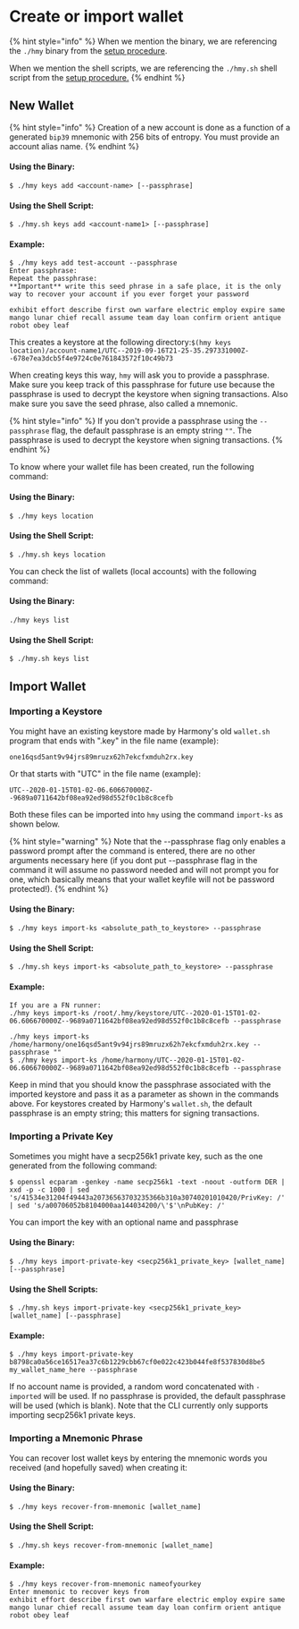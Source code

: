 # Create or import wallet

{% hint style="info" %}
When we mention the binary, we are referencing the `./hmy` binary from the [setup procedure](download-setup.md#1-for-linux-pure-statically-linked-binary).

When we mention the shell scripts, we are referencing the `./hmy.sh` shell script from the [setup procedure.](download-setup.md#2-for-macos-dynamically-linked-binary)
{% endhint %}

## New Wallet

{% hint style="info" %}
Creation of a new account is done as a function of a generated `bip39` mnemonic with 256 bits of entropy. You must provide an account alias name.
{% endhint %}

#### Using the Binary:

```text
$ ./hmy keys add <account-name> [--passphrase]
```

#### Using the Shell Script:

```text
$ ./hmy.sh keys add <account-name1> [--passphrase]
```

#### Example:

```text
$ ./hmy keys add test-account --passphrase
Enter passphrase:
Repeat the passphrase:
**Important** write this seed phrase in a safe place, it is the only way to recover your account if you ever forget your password

exhibit effort describe first own warfare electric employ expire same mango lunar chief recall assume team day loan confirm orient antique robot obey leaf
```

This creates a keystore at the following directory:`$(hmy keys location)/account-name1/UTC--2019-09-16T21-25-35.297331000Z--678e7ea3dcb5f4e9724c0e761843572f10c49b73`

When creating keys this way, `hmy` will ask you to provide a passphrase.‌ Make sure you keep track of this passphrase for future use because the passphrase is used to decrypt the keystore when signing transactions. Also make sure you save the seed phrase, also called a mnemonic.

{% hint style="info" %}
If you don't provide a passphrase using the `--passphrase` flag, the default passphrase is an empty string `""`. The passphrase is used to decrypt the keystore when signing transactions.
{% endhint %}

To know where your wallet file has been created, run the following command:

#### Using the Binary:

```text
$ ./hmy keys location
```

#### Using the Shell Script:

```text
$ ./hmy.sh keys location
```

You can check the list of wallets \(local accounts\) with the following command:

#### Using the Binary:

```text
./hmy keys list
```

#### Using the Shell Script:

```text
$ ./hmy.sh keys list
```

## Import Wallet

### Importing a Keystore <a id="importing-an-existing-keystore"></a>

‌You might have an existing keystore made by Harmony's old `wallet.sh` program that ends with ".key" in the file name \(example\):

`one16qsd5ant9v94jrs89mruzx62h7ekcfxmduh2rx.key`

Or that starts with "UTC" in the file name \(example\):

`UTC--2020-01-15T01-02-06.606670000Z--9689a0711642bf08ea92ed98d552f0c1b8c8cefb`

Both these files can be imported into `hmy` using the command `import-ks` as shown below.

{% hint style="warning" %}
Note that the --passphrase flag only enables a password prompt after the command is entered, there are no other arguments necessary here \(if you dont put --passphrase flag in the command it will assume no password needed and will not prompt you for one, which basically means that your wallet keyfile will not be password protected!\).
{% endhint %}

#### Using the Binary:

```text
$ ./hmy keys import-ks <absolute_path_to_keystore> --passphrase
```

#### Using the Shell Script:

```text
$ ./hmy.sh keys import-ks <absolute_path_to_keystore> --passphrase
```

#### Example:

```text
If you are a FN runner:
./hmy keys import-ks /root/.hmy/keystore/UTC--2020-01-15T01-02-06.606670000Z--9689a0711642bf08ea92ed98d552f0c1b8c8cefb --passphrase

./hmy keys import-ks /home/harmony/one16qsd5ant9v94jrs89mruzx62h7ekcfxmduh2rx.key --passphrase ""
$ ./hmy keys import-ks /home/harmony/UTC--2020-01-15T01-02-06.606670000Z--9689a0711642bf08ea92ed98d552f0c1b8c8cefb --passphrase
```

‌Keep in mind that you should know the passphrase associated with the imported keystore and pass it as a parameter as shown in the commands above. For keystores created by Harmony's `wallet.sh`, the default passphrase is an empty string; this matters for signing transactions.‌

### Importing a Private Key <a id="importing-an-existing-private-key"></a>

Sometimes you might have a secp256k1 private key, such as the one generated from the following command:

```text
$ openssl ecparam -genkey -name secp256k1 -text -noout -outform DER | xxd -p -c 1000 | sed 's/41534e31204f49443a20736563703235366b310a30740201010420/PrivKey: /' | sed 's/a00706052b8104000aa144034200/\'$'\nPubKey: /'
```

You can import the key with an optional name and passphrase

#### Using the Binary:

```text
$ ./hmy keys import-private-key <secp256k1_private_key> [wallet_name] [--passphrase]
```

#### Using the Shell Scripts:

```text
$ ./hmy.sh keys import-private-key <secp256k1_private_key> [wallet_name] [--passphrase]
```

#### Example:

```text
$ ./hmy keys import-private-key b8798ca0a56ce16517ea37c6b1229cbb67cf0e022c423b044fe8f537830d8be5 my_wallet_name_here --passphrase
```

If no account name is provided, a random word concatenated with `-imported` will be used. If no passphrase is provided, the default passphrase will be used \(which is blank\). Note that the CLI currently only supports importing secp256k1 private keys.

### Importing a Mnemonic Phrase <a id="importing-an-existing-private-key"></a>

You can recover lost wallet keys by entering the mnemonic words you received \(and hopefully saved\) when creating it:

#### Using the Binary:

```text
$ ./hmy keys recover-from-mnemonic [wallet_name]
```

#### Using the Shell Script:

```text
$ ./hmy.sh keys recover-from-mnemonic [wallet_name]
```

#### Example:

```text
$ ./hmy keys recover-from-mnemonic nameofyourkey
Enter mnemonic to recover keys from
exhibit effort describe first own warfare electric employ expire same mango lunar chief recall assume team day loan confirm orient antique robot obey leaf
```

